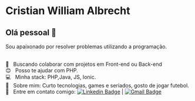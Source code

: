 # Cristian William Albrecht

## Olá pessoal 👋
Sou apaixonado por resolver problemas utilizando a programação.

 <br/> :purple_heart: &nbsp; Buscando colaborar com projetos em Front-end ou Back-end
 <br/> :blush: &nbsp; Posso te ajudar com PHP.
 <br/> :computer: &nbsp; Minha stack: PHP,Java, JS, Ionic.
 <br/> 💬  &nbsp; Sobre mim: Curto tecnologias, games e seriados, gosto de jogar futebol.
 <br/> :email: &nbsp; Entre em contato comigo: [![Linkedin Badge](https://img.shields.io/badge/-CristianAlbrecht-blue?style=flat-square&logo=Linkedin&logoColor=white&link=https://www.linkedin.com/in/cristian-william-albrecht/)](https://www.linkedin.com/in/cristian-william-albrecht/) 
| 
[![Gmail Badge](https://img.shields.io/badge/-cristianwillian174@gmail.com-c14438?style=flat-square&logo=Gmail&logoColor=white&link=mailto:cristianwillian174@gmail.com)](mailto:cristianwillian174@gmail.com)
